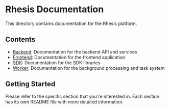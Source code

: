 # Rhesis Documentation

This directory contains documentation for the Rhesis platform.

## Contents

- [Backend](backend/README.md): Documentation for the backend API and services
- [Frontend](frontend/README.md): Documentation for the frontend application
- [SDK](sdk/README.md): Documentation for the SDK libraries
- [Worker](worker/README.md): Documentation for the background processing and task system

## Getting Started

Please refer to the specific section that you're interested in. Each section has its own README file with more detailed information. 